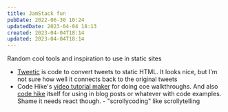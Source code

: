 ```yaml
---
title: JamStack fun
pubDate: 2022-06-30 10:24
updatedDate: 2023-04-04 18:13
created: 2023-04-04T18:14
updated: 2023-04-04T18:14
---
```


Random cool tools and inspiration to use in static sites

- [Tweetic](https://github.com/zernonia/tweetic) is code to convert tweets to static HTML. It looks nice, but I'm not sure how well it connects back to the original tweets
- Code Hike's [video tutorial maker](https://github.com/code-hike/video-tutorial-maker) for doing coe walkthroughs. And also [code hike](https://codehike.org/) itself for using in blog posts or whatever with code examples. Shame it needs react though. - "scrollycoding" like scrollytelling

